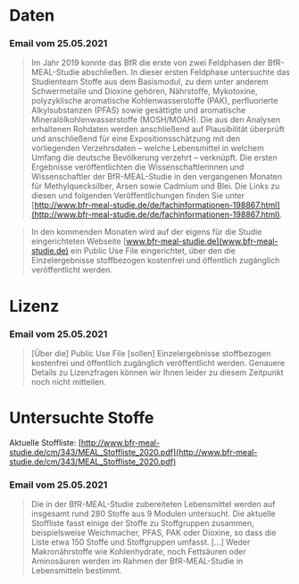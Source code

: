 # Daten

### Email vom 25.05.2021 
> Im Jahr 2019 konnte das BfR die erste von zwei Feldphasen der BfR-MEAL-Studie abschließen. In dieser ersten Feldphase untersuchte das Studienteam Stoffe aus dem Basismodul, zu dem unter anderem Schwermetalle und Dioxine gehören, Nährstoffe, Mykotoxine, polyzyklische aromatische Kohlenwasserstoffe (PAK), perfluorierte Alkylsubstanzen (PFAS) sowie gesättigte und aromatische Mineralölkohlenwasserstoffe (MOSH/MOAH). Die aus den Analysen erhaltenen Rohdaten werden anschließend auf Plausibilität überprüft und anschließend für eine Expositionsschätzung mit den vorliegenden Verzehrsdaten – welche Lebensmittel in welchem Umfang die deutsche Bevölkerung verzehrt – verknüpft. Die ersten Ergebnisse veröffentlichten die Wissenschaftlerinnen und Wissenschaftler der BfR-MEAL-Studie in den vergangenen Monaten für Methylquecksilber, Arsen sowie Cadmium und Blei. Die Links zu diesen und folgenden Veröffentlichungen finden Sie unter [http://www.bfr-meal-studie.de/de/fachinformationen-198867.html](http://www.bfr-meal-studie.de/de/fachinformationen-198867.html).

> In den kommenden Monaten wird auf der eigens für die Studie eingerichteten Webseite [www.bfr-meal-studie.de](www.bfr-meal-studie.de) ein Public Use File eingerichtet, über den die Einzelergebnisse stoffbezogen kostenfrei und öffentlich zugänglich veröffentlicht werden.

# Lizenz

### Email vom 25.05.2021 
> [Über die] Public Use File [sollen] Einzelergebnisse stoffbezogen kostenfrei und öffentlich zugänglich veröffentlicht werden. Genauere Details zu Lizenzfragen können wir Ihnen leider zu diesem Zeitpunkt noch nicht mitteilen. 

# Untersuchte Stoffe
Aktuelle Stoffliste: [http://www.bfr-meal-studie.de/cm/343/MEAL_Stoffliste_2020.pdf](http://www.bfr-meal-studie.de/cm/343/MEAL_Stoffliste_2020.pdf)

### Email vom 25.05.2021 
> Die in der BfR-MEAL-Studie zubereiteten Lebensmittel werden auf insgesamt rund 280 Stoffe aus 9 Modulen untersucht. Die aktuelle Stoffliste fasst einige der Stoffe zu Stoffgruppen zusammen, beispielsweise Weichmacher, PFAS, PAK oder Dioxine, so dass die Liste etwa 150 Stoffe und Stoffgruppen umfasst. [...] Weder Makronährstoffe wie Kohlenhydrate, noch Fettsäuren oder Aminosäuren werden im Rahmen der BfR-MEAL-Studie in Lebensmitteln bestimmt.